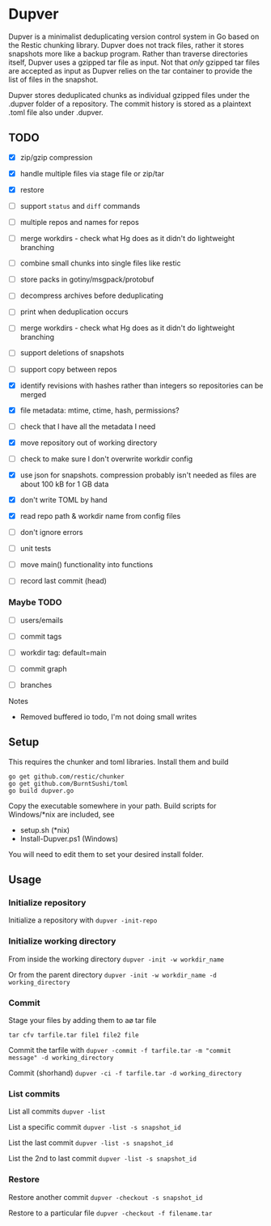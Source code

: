 # Dupver
Dupver is a minimalist deduplicating version control system in Go based on 
the Restic chunking library.
Dupver does not track files, rather it stores snapshots more like
a backup program. Rather than traverse directories itself, Dupver
uses a gzipped tar file as input. Not that *only* gzipped tar files
are accepted as input as Dupver relies on the tar container to
provide the list of files in the snapshot.

Dupver stores deduplicated chunks as individual gzipped files
under the .dupver folder of a repository. The commit history
is stored as a plaintext .toml file also under .dupver.

## TODO
* [x] zip/gzip compression
* [x] handle multiple files via stage file or zip/tar
* [x] restore
* [ ] support `status` and `diff` commands
* [ ] multiple repos and names for repos
* [ ] merge workdirs - check what Hg does as it didn't do lightweight branching
* [ ] combine small chunks into single files like restic
* [ ] store packs in gotiny/msgpack/protobuf
* [ ] decompress archives before deduplicating
* [ ] print when deduplication occurs
* [ ] merge workdirs - check what Hg does as it didn't do lightweight branching
* [ ] support deletions of snapshots
* [ ] support copy between repos
* [x] identify revisions with hashes rather than integers so repositories can be merged
* [x] file metadata: mtime, ctime, hash, permissions?
* [ ] check that I have all the metadata I need
* [x] move repository out of working directory
* [ ] check to make sure I don't overwrite workdir config
* [x] use json for snapshots. compression probably isn't needed as files are about 100 kB for 1 GB data 
* [x] don't write TOML by hand
* [x] read repo path & workdir name from config files
* [ ] don't ignore errors
* [ ] unit tests
* [ ] move main() functionality into functions
* [ ] record last commit (head)



### Maybe TODO
* [ ] users/emails
* [ ] commit tags
* [ ] workdir tag: default=main 
* [ ] commit graph
* [ ] branches



Notes
* Removed buffered io todo, I'm not doing small writes


## Setup
This requires the chunker and toml libraries. Install them and build
```
go get github.com/restic/chunker
go get github.com/BurntSushi/toml
go build dupver.go
```

Copy the executable somewhere in your path. Build scripts for 
Windows/*nix are included, see

* setup.sh (*nix)
* Install-Dupver.ps1 (Windows)

You will need to edit them to set your desired install folder.

## Usage

### Initialize repository
Initialize a repository with
`dupver -init-repo`

### Initialize working directory
From inside the working directory
`dupver -init -w workdir_name`

Or from the parent directory
`dupver -init -w workdir_name -d working_directory`

### Commit
Stage your files by adding them to aø tar file

`tar cfv tarfile.tar file1 file2 file`

Commit the tarfile with
`dupver -commit -f tarfile.tar -m "commit message" -d working_directory`

Commit (shorhand)
`dupver -ci -f tarfile.tar -d working_directory`

### List commits
List all commits
`dupver -list`

List a specific commit
`dupver -list -s snapshot_id`

List the last commit
`dupver -list -s snapshot_id`

List the 2nd to last commit
`dupver -list -s snapshot_id`

### Restore
Restore another commit
`dupver -checkout -s snapshot_id`

Restore to a particular file
`dupver -checkout -f filename.tar`
